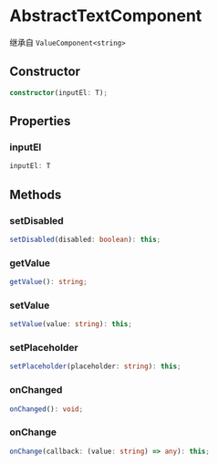 <!--
 * @Author: luhaifeng666 youzui@hotmail.com
 * @Date: 2022-03-24 23:00:24
 * @LastEditors: luhaifeng666
 * @LastEditTime: 2022-07-13 16:13:53
 * @Description: 
-->
# AbstractTextComponent

继承自 `ValueComponent<string>`

## Constructor

```ts
constructor(inputEl: T);
```

## Properties

### inputEl

```ts
inputEl: T
```

## Methods

### setDisabled

```ts
setDisabled(disabled: boolean): this;
```

### getValue

```ts
getValue(): string;
```

### setValue

```ts
setValue(value: string): this;
```

### setPlaceholder

```ts
setPlaceholder(placeholder: string): this;
```

### onChanged

```ts
onChanged(): void;
```

### onChange

```ts
onChange(callback: (value: string) => any): this;
```
